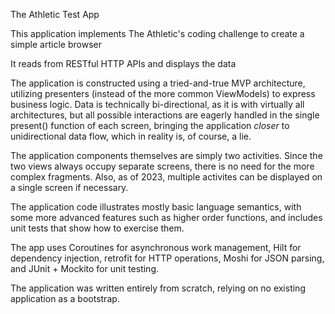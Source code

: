 The Athletic Test App

This application implements The Athletic's coding challenge to create a simple article browser

It reads from RESTful HTTP APIs and displays the data

The application is constructed using a tried-and-true MVP architecture, utilizing presenters (instead
of the more common ViewModels) to express business logic. Data is technically bi-directional, as it
is with virtually all architectures, but all possible interactions are eagerly handled in the single
present() function of each screen, bringing the application *closer* to unidirectional data flow, which
in reality is, of course, a lie.

The application components themselves are simply two activities. Since the two views always occupy 
separate screens, there is no need for the more complex fragments.  Also, as of 2023, multiple 
activites can be displayed on a single screen if necessary.

The application code illustrates mostly basic language semantics, with some more advanced features 
such as higher order functions, and includes unit tests that show how to exercise them.  

The app uses Coroutines for asynchronous work management, Hilt for dependency injection, retrofit for
HTTP operations, Moshi for JSON parsing, and JUnit + Mockito for unit testing. 

The application was written entirely from scratch, relying on no existing application as a bootstrap.